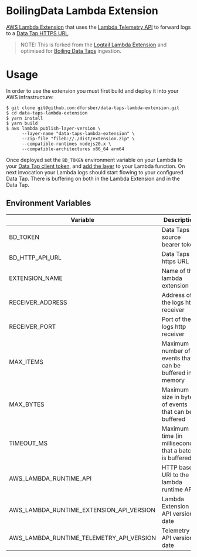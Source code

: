 # BoilingData Lambda Extension

[AWS Lambda Extension](https://docs.aws.amazon.com/lambda/latest/dg/lambda-extensions.html) that uses the [Lambda Telemetry API](https://docs.aws.amazon.com/lambda/latest/dg/telemetry-api-reference.html) to forward logs to a [Data Tap HTTPS URL](https://www.taps.boilingdata.com/).

> NOTE: This is forked from the [Logtail Lambda Extension](https://github.com/stockstory/logtail-lambda-extension) and optimised for [Boiling Data Taps](https://www.taps.boilingdata.com/) ingestion.

# Usage

In order to use the extension you must first build and deploy it into your AWS infrastructure:

```shell
$ git clone git@github.com:dforsber/data-taps-lambda-extension.git
$ cd data-taps-lambda-extension
$ yarn install
$ yarn build
$ aws lambda publish-layer-version \
      --layer-name "data-taps-lambda-extension" \
      --zip-file "fileb://./dist/extension.zip" \
      --compatible-runtimes nodejs20.x \
      --compatible-architectures x86_64 arm64
```

Once deployed set the `BD_TOKEN` environment variable on your Lambda to your [Data Tap client token](https://github.com/boilingdata/boilingdata-bdcli), and [add the layer](https://docs.aws.amazon.com/lambda/latest/dg/invocation-layers.html) to your Lambda function. On next invocation your Lambda logs should start flowing to your configured Data Tap. There is buffering on both in the Lambda Extension and in the Data Tap.

## Environment Variables

| Variable                                 | Description                                             | Default                              |
| ---------------------------------------- | ------------------------------------------------------- | ------------------------------------ |
| BD_TOKEN                                 | Data Taps source bearer token                           | **required**                         |
| BD_HTTP_API_URL                          | Data Taps https URL                                     | **required**                         |
| EXTENSION_NAME                           | Name of the lambda extension                            | `data-taps-lambda-extension`         |
| RECEIVER_ADDRESS                         | Address of the logs http receiver                       | `sandbox`                            |
| RECEIVER_PORT                            | Port of the logs http receiver                          | `4243`                               |
| MAX_ITEMS                                | Maximum number of events that can be buffered in memory | `10000`                              |
| MAX_BYTES                                | Maximum size in bytes of events that can be buffered    | `262144`                             |
| TIMEOUT_MS                               | Maximum time (in milliseconds) that a batch is buffered | `1000`                               |
| AWS_LAMBDA_RUNTIME_API                   | HTTP base URI to the lambda runtime API                 | _Provided by AWS Lambda environment_ |
| AWS_LAMBDA_RUNTIME_EXTENSION_API_VERSION | Lambda Extension API version date                       | `2020-01-01`                         |
| AWS_LAMBDA_RUNTIME_TELEMETRY_API_VERSION | Telemetry API version date                              | `2022-07-01`                         |
